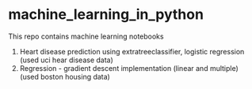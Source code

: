 # machine_learning_in_python
This repo contains machine learning notebooks
1. Heart disease prediction using extratreeclassifier, logistic regression  (used uci hear disease data) 
2. Regression - gradient descent implementation (linear and multiple)  (used boston housing data)


